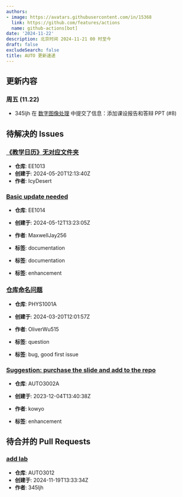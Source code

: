 ```yaml
---
authors:
- image: https://avatars.githubusercontent.com/in/15368
  link: https://github.com/features/actions
  name: github-actions[bot]
date: '2024-11-22'
description: 北京时间 2024-11-21 00 时至今
draft: false
excludeSearch: false
title: AUTO 更新速递
---
```


## 更新内容

### 周五 (11.22)

- 345ljh 在 [数字图像处理](https://github.com/HITSZ-OpenAuto/AUTO3003) 中提交了信息：添加课设报告和答辩 PPT (#8)

## 待解决的 Issues

### [《教学日历》无对应文件夹](https://github.com/HITSZ-OpenAuto/EE1013/issues/3)
- **仓库**: EE1013
- **创建于**: 2024-05-20T12:13:40Z
- **作者**: IcyDesert

### [Basic update needed](https://github.com/HITSZ-OpenAuto/EE1014/issues/1)
- **仓库**: EE1014
- **创建于**: 2024-05-12T13:23:05Z
- **作者**: MaxwellJay256
- **标签**: documentation

- **标签**: documentation

- **标签**: enhancement

### [仓库命名问题](https://github.com/HITSZ-OpenAuto/PHYS1001A/issues/1)
- **仓库**: PHYS1001A
- **创建于**: 2024-03-20T12:01:57Z
- **作者**: OliverWu515
- **标签**: question

- **标签**: bug, good first issue

### [Suggestion: purchase the slide and add to the repo](https://github.com/HITSZ-OpenAuto/AUTO3002A/issues/1)
- **仓库**: AUTO3002A
- **创建于**: 2023-12-04T13:40:38Z
- **作者**: kowyo

- **标签**: enhancement

## 待合并的 Pull Requests
### [add lab](https://github.com/HITSZ-OpenAuto/AUTO3012/pull/2)
- **仓库**: AUTO3012
- **创建于**: 2024-11-19T13:33:34Z
- **作者**: 345ljh

